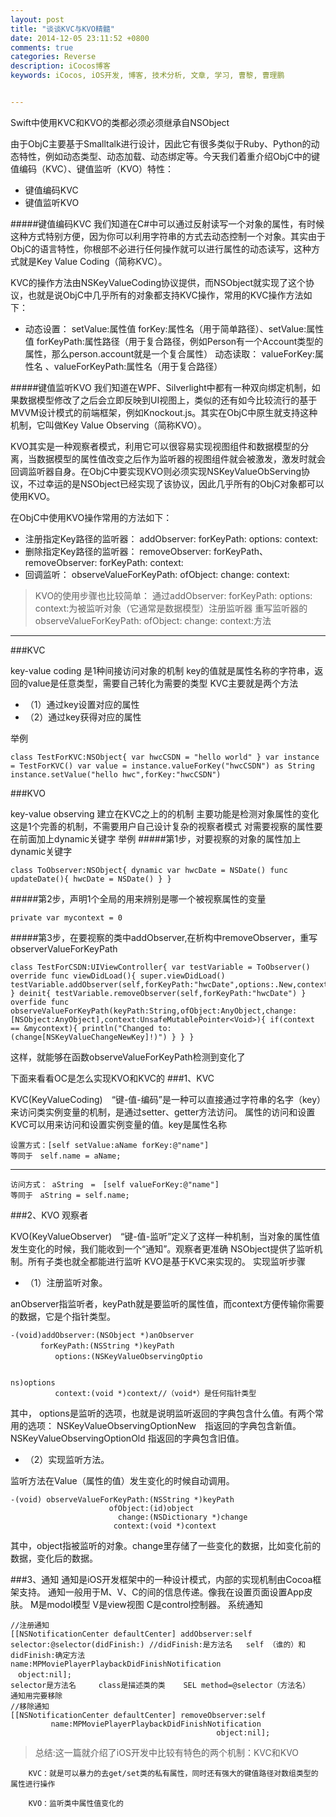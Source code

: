 ```yaml
---
layout: post
title: "谈谈KVC与KVO精髓"
date: 2014-12-05 23:11:52 +0800
comments: true
categories: Reverse
description: iCocos博客
keywords: iCocos, iOS开发, 博客, 技术分析, 文章, 学习, 曹黎, 曹理鹏


---
```


 

Swift中使用KVC和KVO的类都必须必须继承自NSObject


由于ObjC主要基于Smalltalk进行设计，因此它有很多类似于Ruby、Python的动态特性，例如动态类型、动态加载、动态绑定等。今天我们着重介绍ObjC中的键值编码（KVC）、键值监听（KVO）特性：

* 键值编码KVC
* 键值监听KVO



<!--more-->




#####键值编码KVC
我们知道在C#中可以通过反射读写一个对象的属性，有时候这种方式特别方便，因为你可以利用字符串的方式去动态控制一个对象。其实由于ObjC的语言特性，你根部不必进行任何操作就可以进行属性的动态读写，这种方式就是Key Value Coding（简称KVC）。

KVC的操作方法由NSKeyValueCoding协议提供，而NSObject就实现了这个协议，也就是说ObjC中几乎所有的对象都支持KVC操作，常用的KVC操作方法如下：

* 动态设置： setValue:属性值 forKey:属性名（用于简单路径）、setValue:属性值 forKeyPath:属性路径（用于复合路径，例如Person有一个Account类型的属性，那么person.account就是一个复合属性） 
动态读取： valueForKey:属性名 、valueForKeyPath:属性名（用于复合路径）

#####键值监听KVO
我们知道在WPF、Silverlight中都有一种双向绑定机制，如果数据模型修改了之后会立即反映到UI视图上，类似的还有如今比较流行的基于MVVM设计模式的前端框架，例如Knockout.js。其实在ObjC中原生就支持这种机制，它叫做Key Value Observing（简称KVO）。

KVO其实是一种观察者模式，利用它可以很容易实现视图组件和数据模型的分离，当数据模型的属性值改变之后作为监听器的视图组件就会被激发，激发时就会回调监听器自身。在ObjC中要实现KVO则必须实现NSKeyValueObServing协议，不过幸运的是NSObject已经实现了该协议，因此几乎所有的ObjC对象都可以使用KVO。

在ObjC中使用KVO操作常用的方法如下：

* 注册指定Key路径的监听器： addObserver: forKeyPath: options:  context:
* 删除指定Key路径的监听器： removeObserver: forKeyPath、removeObserver: forKeyPath: context:
* 回调监听： observeValueForKeyPath: ofObject: change: context:


> KVO的使用步骤也比较简单：
通过addObserver: forKeyPath: options: context:为被监听对象（它通常是数据模型）注册监听器 
重写监听器的observeValueForKeyPath: ofObject: change: context:方法


***

###KVC

key-value coding
是1种间接访问对象的机制
key的值就是属性名称的字符串，返回的value是任意类型，需要自己转化为需要的类型
KVC主要就是两个方法
	
* （1）通过key设置对应的属性
* （2）通过key获得对应的属性

举例

	class TestForKVC:NSObject{ var hwcCSDN = "hello world" } var instance = TestForKVC() var value = instance.valueForKey("hwcCSDN") as String instance.setValue("hello hwc",forKey:"hwcCSDN")
###KVO

key-value observing
建立在KVC之上的的机制
主要功能是检测对象属性的变化
这是1个完善的机制，不需要用户自己设计复杂的视察者模式
对需要视察的属性要在前面加上dynamic关键字
举例
#####第1步，对要视察的对象的属性加上dynamic关键字

	class ToObserver:NSObject{ dynamic var hwcDate = NSDate() func updateDate(){ hwcDate = NSDate() } }

#####第2步，声明1个全局的用来辨别是哪一个被视察属性的变量

	private var mycontext = 0

#####第3步，在要视察的类中addObserver,在析构中removeObserver，重写observerValueForKeyPath

	class TestForCSDN:UIViewController{ var testVariable = ToObserver() override func viewDidLoad(){ super.viewDidLoad() testVariable.addObserver(self,forKeyPath:"hwcDate",options:.New,context:&mycontext) } deinit{ testVariable.removeObserver(self,forKeyPath:"hwcDate") } overfide func observeValueForKeyPath(keyPath:String,ofObject:AnyObject,change:[NSObject:AnyObject],context:UnsafeMutablePointer<Void>){ if(context == &mycontext){ println("Changed to:(change[NSKeyValueChangeNewKey]!)") } } }
 
这样，就能够在函数observeValueForKeyPath检测到变化了
 
 
下面来看看OC是怎么实现KVO和KVC的
###1、KVC

KVC(KeyValueCoding)　“键-值-编码”是一种可以直接通过字符串的名字（key）来访问类实例变量的机制，是通过setter、getter方法访问。
属性的访问和设置
KVC可以用来访问和设置实例变量的值。key是属性名称

	设置方式：[self setValue:aName forKey:@"name"]
	等同于　self.name = aName;

***

	访问方式： aString　=　[self valueForKey:@"name"]
	等同于　aString = self.name;

###2、KVO 观察者

KVO(KeyValueObserver)　“键-值-监听”定义了这样一种机制，当对象的属性值发生变化的时候，我们能收到一个“通知”。观察者更准确
NSObject提供了监听机制。所有子类也就全都能进行监听
KVO是基于KVC来实现的。 实现监听步骤

* （1）注册监听对象。

anObserver指监听者，keyPath就是要监听的属性值，而context方便传输你需要的数据，它是个指针类型。
 

	-(void)addObserver:(NSObject *)anObserver
	　　　　forKeyPath:(NSString *)keyPath
	　　　　　　options:(NSKeyValueObservingOptio
	 
	
	ns)options            
	　　　　　　context:(void *)context//（void*）是任何指针类型
其中， options是监听的选项，也就是说明监听返回的字典包含什么值。有两个常用的选项：
NSKeyValueObservingOptionNew　指返回的字典包含新值。
NSKeyValueObservingOptionOld    指返回的字典包含旧值。

* （2）实现监听方法。



监听方法在Value（属性的值）发生变化的时候自动调用。

	-(void) observeValueForKeyPath:(NSString *)keyPath
	                      ofObject:(id)object
	                        change:(NSDictionary *)change
	                       context:(void *)context
	                       
其中，object指被监听的对象。change里存储了一些变化的数据，比如变化前的数据，变化后的数据。


###3、通知
通知是iOS开发框架中的一种设计模式，内部的实现机制由Cocoa框架支持。
通知一般用于M、V、C的间的信息传递。像我在设置页面设置App皮肤。
M是modol模型 V是view视图 C是control控制器。
系统通知


	//注册通知
	[[NSNotificationCenter defaultCenter] addObserver:self
	selector:@selector(didFinish:) //didFinish:是方法名   self （谁的）和  didFinish:确定方法
	name:MPMoviePlayerPlaybackDidFinishNotification
	　object:nil];
	selector是方法名     class是描述类的类    SEL method=@selector（方法名）
	通知用完要移除
	//移除通知
	[[NSNotificationCenter defaultCenter] removeObserver:self
	         name:MPMoviePlayerPlaybackDidFinishNotification
	                                              object:nil];
	                                              
> 总结:这一篇就介绍了iOS开发中比较有特色的两个机制：KVC和KVO

		KVC：就是可以暴力的去get/set类的私有属性，同时还有强大的键值路径对数组类型的属性进行操作

		KVO：监听类中属性值变化的
